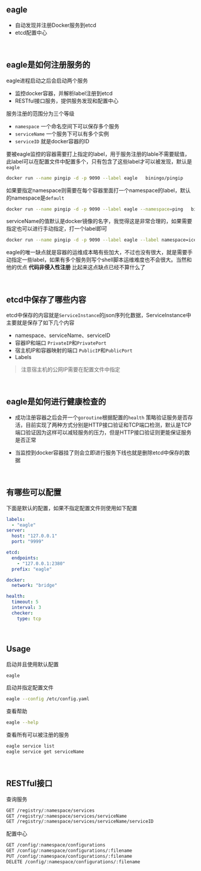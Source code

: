 ## eagle

- 自动发现并注册Docker服务到etcd
- etcd配置中心

​

## eagle是如何注册服务的

eagle进程启动之后会启动两个服务

- 监控docker容器，并解析label注册到etcd
- RESTful接口服务，提供服务发现和配置中心

服务注册的范围分为三个等级

- `namespace` 一个命名空间下可以保存多个服务
- `serviceName` 一个服务下可以有多个实例
- `serviceID` 就是docker容器的ID

要被eagle监控的容器需要打上指定的label，用于服务注册的lable不需要赋值，此label可以在配置文件中配置多个，只有包含了这些label才可以被发现，默认是`eagle`

```bash
docker run --name pingip -d -p 9090 --label eagle   biningo/pingip
```

如果要指定namespace则需要在每个容器里面打一个namespace的label，默认的namespace是`default`

```bash
docker run --name pingip -d -p 9090 --label eagle --namespace=ping   biningo/pingip
```

serviceName的值默认是docker镜像的名字，我觉得这是非常合理的，如果需要指定也可以进行手动指定，打一个label即可

```bash
docker run --name pingip -d -p 9090 --label eagle --label namespace=icepan --label serviceName=pingIP   biningo/pingip
```

eagle的唯一缺点就是容器的运维成本略有些加大，不过也没有很大，就是需要手动指定一些label，如果有多个服务则写个shell脚本运维难度也不会很大。当然和他的优点 **代码非侵入性注册** 比起来这点缺点已经不算什么了

​

## etcd中保存了哪些内容

etcd中保存的内容就是`ServiceInstance`的json序列化数据，ServiceInstance中主要就是保存了如下几个内容

- namespace、serviceName、serviceID
- 容器IP和端口   `PrivateIP`和`PrivatePort`
- 宿主机IP和容器映射的端口  `PublicIP`和`PublicPort`
- Labels

> 注意宿主机的公网IP需要在配置文件中指定

​

## eagle是如何进行健康检查的

- 成功注册容器之后会开一个`goroutine`根据配置的`health`
  策略验证服务是否存活，目前实现了两种方式分别是HTTP接口验证和TCP端口检测，默认是TCP端口验证因为这样可以减轻服务的压力，但是HTTP接口验证则更能保证服务是否正常

- 当监控到docker容器挂了则会立即进行服务下线也就是删除etcd中保存的数据

​

## 有哪些可以配置

下面是默认的配置，如果不指定配置文件则使用如下配置

```yaml
labels:
  - "eagle"
server:
  host: "127.0.0.1"
  port: "9999"

etcd:
  endpoints:
    - "127.0.0.1:2380"
  prefix: "eagle"

docker:
  network: "bridge"

health:
  timeout: 5
  interval: 3
  checker:
    type: tcp
```

​

## Usage

启动并且使用默认配置

```bash
eagle
```

启动并指定配置文件

```bash
eagle --config /etc/config.yaml
```

查看帮助

```bash
eagle --help
```

查看所有可以被注册的服务

```bash
eagle service list
eagle service get serviceName
```

​

## RESTful接口

查询服务

```bash
GET /registry/:namespace/services
GET /registry/:namespace/services/serviceName
GET /registry/:namespace/services/serviceName/serviceID
```
配置中心
```bash
GET /config/:namespace/configurations
GET /config/:namespace/configurations/:filename
PUT /config/:namespace/configurations/:filename
DELETE /config/:namespace/configurations/:filename
```